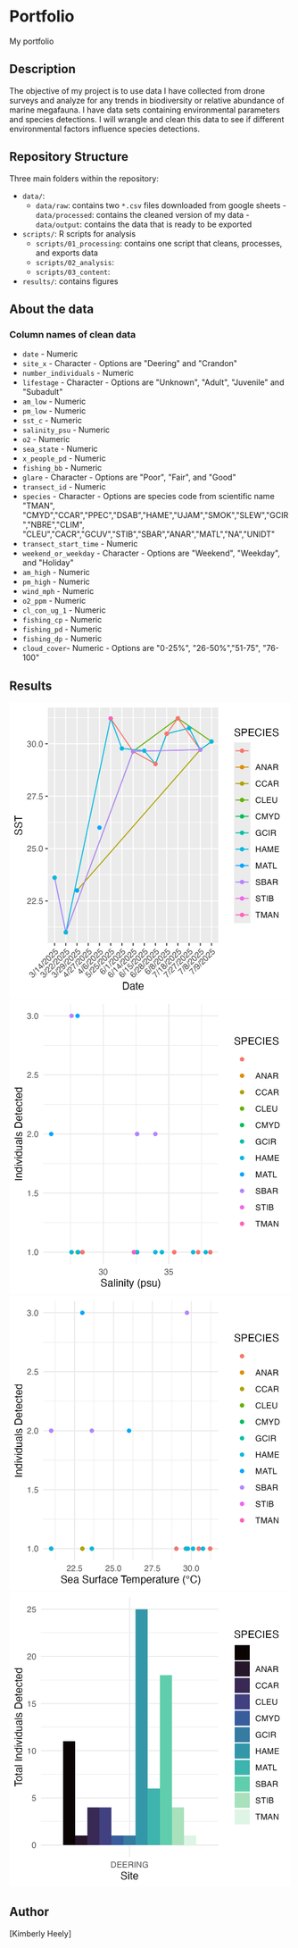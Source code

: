 # Portfolio
My portfolio

## Description

The objective of my project is to use data I have collected from drone 
surveys and analyze for any trends in biodiversity or relative abundance of marine 
megafauna. I have data sets containing environmental parameters and species 
detections. I will wrangle and clean this data to see if different environmental
factors influence species detections. 

## Repository Structure
Three main folders within the repository:

- `data/`:
  - `data/raw`: contains two `*.csv` files downloaded from google sheets
  -`data/processed`: contains the cleaned version of my data
  -`data/output`: contains the data that is ready to be exported
- `scripts/`: R scripts for analysis
  - `scripts/01_processing`: contains one script that cleans, processes, and exports data
  - `scripts/02_analysis`:
  - `scripts/03_content`: 
- `results/`: contains figures 

## About the data
### Column names of clean data
- `date`  - Numeric
- `site_x` - Character - Options are "Deering" and "Crandon"
- `number_individuals` - Numeric
- `lifestage` - Character - Options are "Unknown", "Adult", "Juvenile" and "Subadult"
- `am_low` - Numeric
- `pm_low` - Numeric
- `sst_c` - Numeric
- `salinity_psu` - Numeric
- `o2` - Numeric
- `sea_state` - Numeric
- `x_people_pd` - Numeric
- `fishing_bb` - Numeric
- `glare` - Character - Options are "Poor", "Fair", and "Good"
- `transect_id` - Numeric
- `species` - Character - Options are species code from scientific name "TMAN",
"CMYD","CCAR","PPEC","DSAB","HAME","UJAM","SMOK","SLEW","GCIR","NBRE","CLIM",
"CLEU","CACR","GCUV","STIB","SBAR","ANAR","MATL","NA","UNIDT"
- `transect_start_time` - Numeric
- `weekend_or_weekday` - Character - Options are "Weekend", "Weekday", and "Holiday"
- `am_high` - Numeric
- `pm_high` - Numeric
- `wind_mph` - Numeric
- `o2_ppm` - Numeric
- `cl_con_ug_1` - Numeric
- `fishing_cp` - Numeric
- `fishing_pd` - Numeric
- `fishing_dp` - Numeric
- `cloud_cover`- Numeric - Options are "0-25%", "26-50%","51-75", "76-100"


## Results
![Looking at species detections variation with different SST](results/img/sst_detection_variation.png)
![Looking at species detections compared to salinity](results/img/salinity_species_detections.png)
![Looking at species detections compared to sea surface temperature changes](results/img/sst_species_detections.png)
![Looking at total number of species detections](results/img/species_detections_plot.png)

## Author

[Kimberly Heely]
